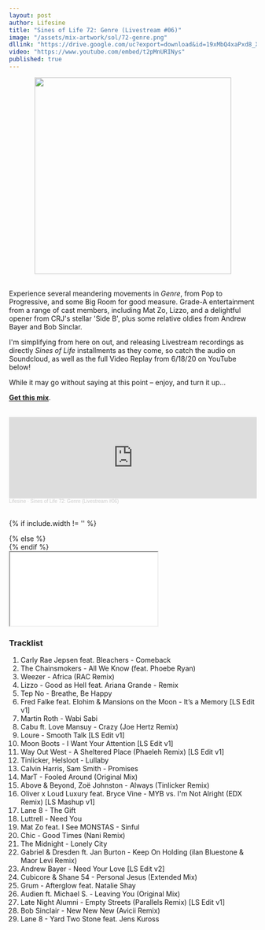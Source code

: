 ```yaml
---
layout: post
author: Lifesine
title: "Sines of Life 72: Genre (Livestream #06)"
image: "/assets/mix-artwork/sol/72-genre.png"
dllink: "https://drive.google.com/uc?export=download&id=19xMbQ4xaPxd8_XLwBcOuyZSdNNMY-vOi"
video: "https://www.youtube.com/embed/t2pMnURINys"
published: true
---
```


<div style="text-align:center"><img src="{{ page.image }}" width="400px" height="auto" /></div>
<br>

Experience several meandering movements in *Genre*, from Pop to Progressive, and some Big Room for good measure. Grade-A entertainment from a range of cast members, including Mat Zo, Lizzo, and a delightful opener from CRJ's stellar 'Side B', plus some relative oldies from Andrew Bayer and Bob Sinclar.

I'm simplifying from here on out, and releasing Livestream recordings as directly *Sines of Life* installments as they come, so catch the audio on Soundcloud, as well as the full Video Replay from 6/18/20 on YouTube below!

While it may go without saying at this point – enjoy, and turn it up...

<a href=" {{ page.dllink }} " target="_blank">**Get this mix**</a>.

<br>

<iframe width="100%" height="166" scrolling="no" frameborder="no" allow="autoplay" src="https://w.soundcloud.com/player/?url=https%3A//api.soundcloud.com/tracks/848615002&color=%2346a65b&auto_play=false&hide_related=false&show_comments=true&show_user=true&show_reposts=false&show_teaser=true"></iframe><div style="font-size: 10px; color: #cccccc;line-break: anywhere;word-break: normal;overflow: hidden;white-space: nowrap;text-overflow: ellipsis; font-family: Interstate,Lucida Grande,Lucida Sans Unicode,Lucida Sans,Garuda,Verdana,Tahoma,sans-serif;font-weight: 100;"><a href="https://soundcloud.com/lifesine" title="Lifesine" target="_blank" style="color: #cccccc; text-decoration: none;">Lifesine</a> · <a href="https://soundcloud.com/lifesine/sines-of-life-72" title="Sines of Life 72: Genre (Livestream #06)" target="_blank" style="color: #cccccc; text-decoration: none;">Sines of Life 72: Genre (Livestream #06)</a></div>

<br>

{% if include.width != '' %}
  <div style="width: {{include.width}}; margin:0 auto;">
{% else %}
  <div>
{% endif %}
  <div class="ytcontainer">
    <iframe class="yt" allowfullscreen src="{{ page.video }}"></iframe>
  </div>
</div>

### Tracklist

01. Carly Rae Jepsen feat. Bleachers - Comeback
02. The Chainsmokers - All We Know (feat. Phoebe Ryan)
03. Weezer - Africa (RAC Remix)
04. Lizzo - Good as Hell feat. Ariana Grande - Remix
05. Tep No - Breathe, Be Happy
06. Fred Falke feat. Elohim & Mansions on the Moon - It’s a Memory [LS Edit v1]
07. Martin Roth - Wabi Sabi
08. Cabu ft. Love Mansuy - Crazy (Joe Hertz Remix)
09. Loure - Smooth Talk [LS Edit v1]
10. Moon Boots - I Want Your Attention [LS Edit v1]
11. Way Out West - A Sheltered Place (Phaeleh Remix) [LS Edit v1]
12. Tinlicker, Helsloot - Lullaby
13. Calvin Harris, Sam Smith - Promises
14. MarT - Fooled Around (Original Mix)
15. Above & Beyond, Zoë Johnston - Always (Tinlicker Remix)
16. Oliver x Loud Luxury feat. Bryce Vine - MYB vs. I'm Not Alright (EDX Remix) [LS Mashup v1]
17. Lane 8 - The Gift
18. Luttrell - Need You
19. Mat Zo feat. I See MONSTAS - Sinful
20. Chic - Good Times (Nani Remix)
21. The Midnight - Lonely City
22. Gabriel & Dresden ft. Jan Burton - Keep On Holding (ilan Bluestone & Maor Levi Remix)
23. Andrew Bayer - Need Your Love [LS Edit v2]
24. Cubicore & Shane 54 - Personal Jesus (Extended Mix)
25. Grum - Afterglow feat. Natalie Shay
26. Audien ft. Michael S. - Leaving You (Original Mix)
27. Late Night Alumni - Empty Streets (Parallels Remix) [LS Edit v1]
28. Bob Sinclair - New New New (Avicii Remix)
29. Lane 8 - Yard Two Stone feat. Jens Kuross



<br>
